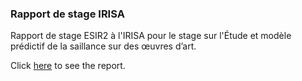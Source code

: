 ### Rapport de stage IRISA

Rapport de stage ESIR2 à l'IRISA pour le stage sur l'Étude et modèle prédictif de la saillance sur des œuvres d’art.

Click [here](master.pdf) to see the report.
